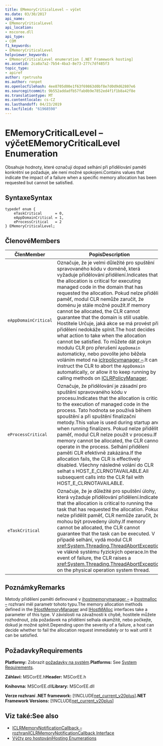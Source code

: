 ```yaml
---
title: EMemoryCriticalLevel – výčet
ms.date: 03/30/2017
api_name:
- EMemoryCriticalLevel
api_location:
- mscoree.dll
api_type:
- COM
f1_keywords:
- EMemoryCriticalLevel
helpviewer_keywords:
- EMemoryCriticalLevel enumeration [.NET Framework hosting]
ms.assetid: 2ca8a7a2-7b54-4ba3-8e73-277c7df485f3
topic_type:
- apiref
author: rpetrusha
ms.author: ronpet
ms.openlocfilehash: 4ee8705d00e1f63f69863d0bf8e7d0d9d62807e6
ms.sourcegitcommit: 9b552addadfb57fab0b9e7852ed4f1f1b8a42f8e
ms.translationtype: MT
ms.contentlocale: cs-CZ
ms.lasthandoff: 04/23/2019
ms.locfileid: "61968598"
---
```

# <a name="ememorycriticallevel-enumeration"></a><span data-ttu-id="50434-102">EMemoryCriticalLevel – výčet</span><span class="sxs-lookup"><span data-stu-id="50434-102">EMemoryCriticalLevel Enumeration</span></span>
<span data-ttu-id="50434-103">Obsahuje hodnoty, které označují dopad selhání při přidělování paměti konkrétní se požaduje, ale není možné spokojeni.</span><span class="sxs-lookup"><span data-stu-id="50434-103">Contains values that indicate the impact of a failure when a specific memory allocation has been requested but cannot be satisfied.</span></span>  
  
## <a name="syntax"></a><span data-ttu-id="50434-104">Syntaxe</span><span class="sxs-lookup"><span data-stu-id="50434-104">Syntax</span></span>  
  
```  
typedef enum {  
    eTaskCritical      = 0,  
    eAppDomainCritical = 1,  
    eProcessCritical   = 2  
} EMemoryCriticalLevel;  
```  
  
## <a name="members"></a><span data-ttu-id="50434-105">Členové</span><span class="sxs-lookup"><span data-stu-id="50434-105">Members</span></span>  
  
|<span data-ttu-id="50434-106">Člen</span><span class="sxs-lookup"><span data-stu-id="50434-106">Member</span></span>|<span data-ttu-id="50434-107">Popis</span><span class="sxs-lookup"><span data-stu-id="50434-107">Description</span></span>|  
|------------|-----------------|  
|`eAppDomainCritical`|<span data-ttu-id="50434-108">Označuje, že je velmi důležité pro spuštění spravovaného kódu v doméně, která vyžaduje přidělování přidělení.</span><span class="sxs-lookup"><span data-stu-id="50434-108">Indicates that the allocation is critical for executing managed code in the domain that has requested the allocation.</span></span> <span data-ttu-id="50434-109">Pokud nelze přidělit paměť, modul CLR nemůže zaručit, že doménu je stále možné použít.</span><span class="sxs-lookup"><span data-stu-id="50434-109">If memory cannot be allocated, the CLR cannot guarantee that the domain is still usable.</span></span> <span data-ttu-id="50434-110">Hostitele Určuje, jaká akce se má provést při přidělení nedokáže splnit.</span><span class="sxs-lookup"><span data-stu-id="50434-110">The host decides what action to take when the allocation cannot be satisfied.</span></span> <span data-ttu-id="50434-111">To můžete dát pokyn modulu CLR pro přerušení `AppDomain` automaticky, nebo povolíte jeho běžela voláním metod na [iclrpolicymanager –](../../../../docs/framework/unmanaged-api/hosting/iclrpolicymanager-interface.md).</span><span class="sxs-lookup"><span data-stu-id="50434-111">It can instruct the CLR to abort the `AppDomain` automatically, or allow it to keep running by calling methods on [ICLRPolicyManager](../../../../docs/framework/unmanaged-api/hosting/iclrpolicymanager-interface.md).</span></span>|  
|`eProcessCritical`|<span data-ttu-id="50434-112">Označuje, že přidělování je zásadní pro spuštění spravovaného kódu v procesu.</span><span class="sxs-lookup"><span data-stu-id="50434-112">Indicates that the allocation is critical to the execution of managed code in the process.</span></span> <span data-ttu-id="50434-113">Tato hodnota se používá během spouštění a při spuštění finalizační metody.</span><span class="sxs-lookup"><span data-stu-id="50434-113">This value is used during startup and when running finalizers.</span></span> <span data-ttu-id="50434-114">Pokud nelze přidělit paměť, modul CLR nelze použít v procesu.</span><span class="sxs-lookup"><span data-stu-id="50434-114">If memory cannot be allocated, the CLR cannot operate in the process.</span></span> <span data-ttu-id="50434-115">Selhání přidělení paměti CLR efektivně zakázána.</span><span class="sxs-lookup"><span data-stu-id="50434-115">If the allocation fails, the CLR is effectively disabled.</span></span> <span data-ttu-id="50434-116">Všechny následné volání do CLR selhat s HOST_E_CLRNOTAVAILABLE.</span><span class="sxs-lookup"><span data-stu-id="50434-116">All subsequent calls into the CLR fail with HOST_E_CLRNOTAVAILABLE.</span></span>|  
|`eTaskCritical`|<span data-ttu-id="50434-117">Označuje, že je důležité pro spuštění úlohy, která vyžaduje přidělování přidělení.</span><span class="sxs-lookup"><span data-stu-id="50434-117">Indicates that the allocation is critical to running the task that has requested the allocation.</span></span> <span data-ttu-id="50434-118">Pokud nelze přidělit paměť, CLR nemůže zaručit, že mohou být provedeny úlohy.</span><span class="sxs-lookup"><span data-stu-id="50434-118">If memory cannot be allocated, the CLR cannot guarantee that the task can be executed.</span></span> <span data-ttu-id="50434-119">V případě selhání, vydá modul CLR <xref:System.Threading.ThreadAbortException> ve vlákně systému fyzických operace.</span><span class="sxs-lookup"><span data-stu-id="50434-119">In the event of failure, the CLR raises a <xref:System.Threading.ThreadAbortException> on the physical operation system thread.</span></span>|  
  
## <a name="remarks"></a><span data-ttu-id="50434-120">Poznámky</span><span class="sxs-lookup"><span data-stu-id="50434-120">Remarks</span></span>  
 <span data-ttu-id="50434-121">Metody přidělení paměti definované v [ihostmemorymanager –](../../../../docs/framework/unmanaged-api/hosting/ihostmemorymanager-interface.md) a [ihostmalloc –](../../../../docs/framework/unmanaged-api/hosting/ihostmalloc-interface.md) rozhraní měl parametr tohoto typu.</span><span class="sxs-lookup"><span data-stu-id="50434-121">The memory allocation methods defined in the [IHostMemoryManager](../../../../docs/framework/unmanaged-api/hosting/ihostmemorymanager-interface.md) and [IHostMAlloc](../../../../docs/framework/unmanaged-api/hosting/ihostmalloc-interface.md) interfaces take a parameter of this type.</span></span> <span data-ttu-id="50434-122">V závislosti na závažnosti k chybě, hostitele můžete rozhodnout, zda požadavek na přidělení selhala okamžitě, nebo počkejte, dokud je možné splnit.</span><span class="sxs-lookup"><span data-stu-id="50434-122">Depending upon the severity of a failure, a host can decide whether to fail the allocation request immediately or to wait until it can be satisfied.</span></span>  
  
## <a name="requirements"></a><span data-ttu-id="50434-123">Požadavky</span><span class="sxs-lookup"><span data-stu-id="50434-123">Requirements</span></span>  
 <span data-ttu-id="50434-124">**Platformy:** Zobrazit [požadavky na systém](../../../../docs/framework/get-started/system-requirements.md).</span><span class="sxs-lookup"><span data-stu-id="50434-124">**Platforms:** See [System Requirements](../../../../docs/framework/get-started/system-requirements.md).</span></span>  
  
 <span data-ttu-id="50434-125">**Záhlaví:** MSCorEE.h</span><span class="sxs-lookup"><span data-stu-id="50434-125">**Header:** MSCorEE.h</span></span>  
  
 <span data-ttu-id="50434-126">**Knihovna:** MSCorEE.dll</span><span class="sxs-lookup"><span data-stu-id="50434-126">**Library:** MSCorEE.dll</span></span>  
  
 <span data-ttu-id="50434-127">**Verze rozhraní .NET framework:** [!INCLUDE[net_current_v20plus](../../../../includes/net-current-v20plus-md.md)]</span><span class="sxs-lookup"><span data-stu-id="50434-127">**.NET Framework Versions:** [!INCLUDE[net_current_v20plus](../../../../includes/net-current-v20plus-md.md)]</span></span>  
  
## <a name="see-also"></a><span data-ttu-id="50434-128">Viz také:</span><span class="sxs-lookup"><span data-stu-id="50434-128">See also</span></span>

- [<span data-ttu-id="50434-129">ICLRMemoryNotificationCallback – rozhraní</span><span class="sxs-lookup"><span data-stu-id="50434-129">ICLRMemoryNotificationCallback Interface</span></span>](../../../../docs/framework/unmanaged-api/hosting/iclrmemorynotificationcallback-interface.md)
- [<span data-ttu-id="50434-130">Výčty pro hostování</span><span class="sxs-lookup"><span data-stu-id="50434-130">Hosting Enumerations</span></span>](../../../../docs/framework/unmanaged-api/hosting/hosting-enumerations.md)
